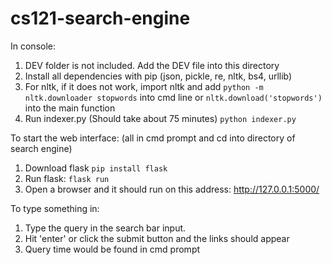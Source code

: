 # cs121-search-engine
In console:
1. DEV folder is not included. Add the DEV file into this directory
2. Install all dependencies with pip (json, pickle, re, nltk, bs4, urllib)
3. For nltk, if it does not work, import nltk and add `python -m nltk.downloader stopwords` into cmd line or `nltk.download('stopwords')` into the main function 
2. Run indexer.py (Should take about 75 minutes) `python indexer.py`

To start the web interface:
(all in cmd prompt and cd into directory of search engine)
1. Download flask `pip install flask`
2. Run flask: `flask run`
3. Open a browser and it should run on this address: http://127.0.0.1:5000/

To type something in:
1. Type the query in the search bar input. 
2. Hit 'enter' or click the submit button and the links should appear
3. Query time would be found in cmd prompt
